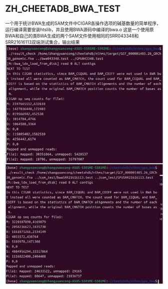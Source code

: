 # ZH_CHEETADB_BWA_TEST
一个用于统计BWA生成的SAM文件中CIGAR各操作选项的碱基数量的简单程序，运行编译需要安装htslib，并且使用BWA源码中编译的bwa.o
这是一个使用原BWA和自己的类BWA生成的两个SAM文件使用相同的SRR043348和SRR21616113双端测试集合，输出结果
![alt text](<截图 2025-09-02 16-12-19.png>)
![alt text](<截图 2025-09-02 17-33-30.png>)